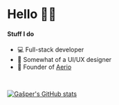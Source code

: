 # Hello 👋🏻

#### Stuff I do
- 💻 Full-stack developer
- 🎨 Somewhat of a UI/UX designer
- 🏢 Founder of [Aerio](https://l.gapi.me/aerio)

<br>

[![Gašper's GitHub stats](https://github-readme-stats.vercel.app/api?username=gapidobri&theme=tokyonight)](https://github.com/anuraghazra/github-readme-stats) 
